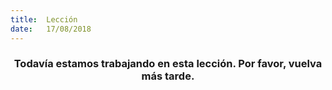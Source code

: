 ```yaml
---
title:  Lección
date:   17/08/2018
---
```


### <center>Todavía estamos trabajando en esta lección. Por favor, vuelva más tarde.</center>